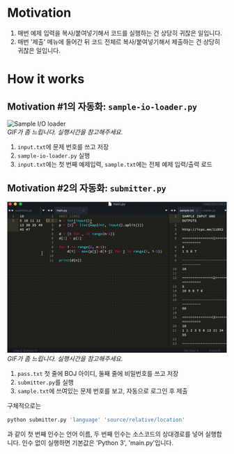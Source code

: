 # Motivation

1. 매번 예제 입력을 복사/붙여넣기해서 코드를 실행하는 건 상당히 귀찮은 일입니다.
2. 매번 '제출' 메뉴에 들어간 뒤 코드 전체르 복사/붙여넣기해서 제출하는 건 상당히 귀찮은 일입니다.

# How it works

## Motivation #1의 자동화: ```sample-io-loader.py```

![Sample I/O loader](images/sampleioloadersmall.gif)  
*GIF가 좀 느립니다. 실행시간을 참고해주세요.*

1. ```input.txt```에 문제 번호를 쓰고 저장
2. ```sample-io-loader.py``` 실행
3. ```input.txt```에는 첫 번째 예제입력, ```sample.txt```에는 전체 예제 입력/출력 로드

## Motivation #2의 자동화: ```submitter.py```

![Submitter](images/submittersmall.gif)  
*GIF가 좀 느립니다. 실행시간을 참고해주세요.*

1. ```pass.txt``` 첫 줄에 BOJ 아이디, 둘째 줄에 비밀번호를 쓰고 저장
2. ```submitter.py```를 실행
3. ```sample.txt```에 쓰여있는 문제 번호를 보고, 자동으로 로그인 후 제출

구체적으로는 
```bash
python submitter.py 'language' 'source/relative/location'
```

과 같이 첫 번째 인수는 언어 이름, 두 번째 인수는 소스코드의 상대경로를 넣어 실행합니다. 인수 없이 실행하면 기본값은 'Python 3', 'main.py'입니다.
